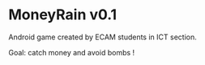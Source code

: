 # MoneyRain v0.1

Android game created by ECAM students in ICT section.

Goal: catch money and avoid bombs !
